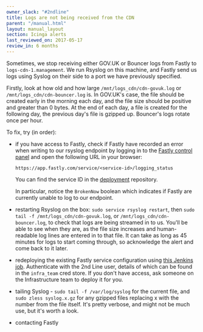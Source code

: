 ```yaml
---
owner_slack: "#2ndline"
title: Logs are not being received from the CDN
parent: "/manual.html"
layout: manual_layout
section: Icinga alerts
last_reviewed_on: 2017-05-17
review_in: 6 months
---
```


Sometimes, we stop receiving either GOV.UK or Bouncer logs from Fastly
to `logs-cdn-1.management`. We run Rsyslog on this machine, and Fastly
send us logs using Syslog on their side to a port we have previously
specified.

Firstly, look at how old and how large `/mnt/logs_cdn/cdn-govuk.log` or
`/mnt/logs_cdn/cdn-bouncer.log` is. In GOV.UK's case, the file should be
created early in the morning each day, and the file size should be
positive and greater than 0 bytes. At the end of each day, a file is
created for the following day, the previous day's file is gzipped up.
Bouncer's logs rotate once per hour.

To fix, try (in order):

-   if you have access to Fastly, check if Fastly have recorded an error
    when writing to our rsyslog endpoint by logging in to the [Fastly
    control panel](https://app.fastly.com/) and open the following URL
    in your browser:

        https://app.fastly.com/service/<service-id>/logging_status

    You can find the service ID in the
    [deployment](https://github.com/alphagov/govuk-secrets/blob/8a85170d639fb82f0f86653aba2e536655811741/puppet/hieradata/production.yaml#L15-L18)
    repository.

    In particular, notice the `BrokenNow` boolean which indicates if
    Fastly are currently unable to log to our endpoint.

-   restarting Rsyslog on the box: `sudo service rsyslog restart`, then
    `sudo tail -f /mnt/logs_cdn/cdn-govuk.log`, or
    `/mnt/logs_cdn/cdn-bouncer.log`, to check that logs are being
    streamed in to us. You'll be able to see when they are, as the
    file size increases and human-readable log lines are entered in to
    that file. It can take as long as 45 minutes for logs to start
    coming through, so acknowledge the alert and come back to it later.
-   redeploying the existing Fastly service configuration using [this
    Jenkins
    job](https://deploy.publishing.service.gov.uk/job/Deploy_CDN/).
    Authenticate with the 2nd Line user, details of which can be found
    in the `infra_team` cred store. If you don't have access, ask someone
    on the Infrastructure team to deploy it for you.
-   tailing Syslog - `sudo tail -f /var/log/syslog` for the current file,
    and `sudo zless syslog.x.gz` for any gzipped files replacing x with
    the number from the file itself. It's pretty verbose, and might not
    be much use, but it's worth a look.
-   contacting Fastly
